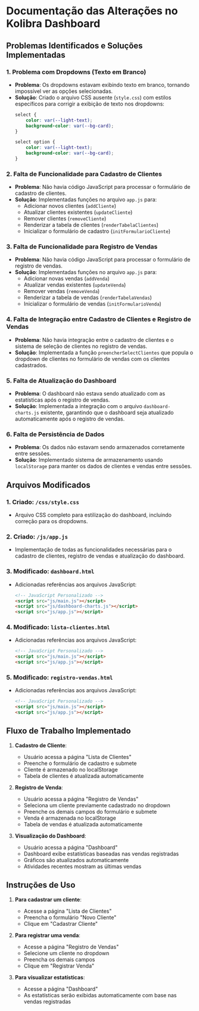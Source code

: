 # Documentação das Alterações no Kolibra Dashboard

## Problemas Identificados e Soluções Implementadas

### 1. Problema com Dropdowns (Texto em Branco)
- **Problema**: Os dropdowns estavam exibindo texto em branco, tornando impossível ver as opções selecionadas.
- **Solução**: Criado o arquivo CSS ausente (`style.css`) com estilos específicos para corrigir a exibição de texto nos dropdowns:
  ```css
  select {
      color: var(--light-text);
      background-color: var(--bg-card);
  }

  select option {
      color: var(--light-text);
      background-color: var(--bg-card);
  }
  ```

### 2. Falta de Funcionalidade para Cadastro de Clientes
- **Problema**: Não havia código JavaScript para processar o formulário de cadastro de clientes.
- **Solução**: Implementadas funções no arquivo `app.js` para:
  - Adicionar novos clientes (`addCliente`)
  - Atualizar clientes existentes (`updateCliente`)
  - Remover clientes (`removeCliente`)
  - Renderizar a tabela de clientes (`renderTabelaClientes`)
  - Inicializar o formulário de cadastro (`initFormularioCliente`)

### 3. Falta de Funcionalidade para Registro de Vendas
- **Problema**: Não havia código JavaScript para processar o formulário de registro de vendas.
- **Solução**: Implementadas funções no arquivo `app.js` para:
  - Adicionar novas vendas (`addVenda`)
  - Atualizar vendas existentes (`updateVenda`)
  - Remover vendas (`removeVenda`)
  - Renderizar a tabela de vendas (`renderTabelaVendas`)
  - Inicializar o formulário de vendas (`initFormularioVenda`)

### 4. Falta de Integração entre Cadastro de Clientes e Registro de Vendas
- **Problema**: Não havia integração entre o cadastro de clientes e o sistema de seleção de clientes no registro de vendas.
- **Solução**: Implementada a função `preencherSelectClientes` que popula o dropdown de clientes no formulário de vendas com os clientes cadastrados.

### 5. Falta de Atualização do Dashboard
- **Problema**: O dashboard não estava sendo atualizado com as estatísticas após o registro de vendas.
- **Solução**: Implementada a integração com o arquivo `dashboard-charts.js` existente, garantindo que o dashboard seja atualizado automaticamente após o registro de vendas.

### 6. Falta de Persistência de Dados
- **Problema**: Os dados não estavam sendo armazenados corretamente entre sessões.
- **Solução**: Implementado sistema de armazenamento usando `localStorage` para manter os dados de clientes e vendas entre sessões.

## Arquivos Modificados

### 1. Criado: `/css/style.css`
- Arquivo CSS completo para estilização do dashboard, incluindo correção para os dropdowns.

### 2. Criado: `/js/app.js`
- Implementação de todas as funcionalidades necessárias para o cadastro de clientes, registro de vendas e atualização do dashboard.

### 3. Modificado: `dashboard.html`
- Adicionadas referências aos arquivos JavaScript:
  ```html
  <!-- JavaScript Personalizado -->
  <script src="js/main.js"></script>
  <script src="js/dashboard-charts.js"></script>
  <script src="js/app.js"></script>
  ```

### 4. Modificado: `lista-clientes.html`
- Adicionadas referências aos arquivos JavaScript:
  ```html
  <!-- JavaScript Personalizado -->
  <script src="js/main.js"></script>
  <script src="js/app.js"></script>
  ```

### 5. Modificado: `registro-vendas.html`
- Adicionadas referências aos arquivos JavaScript:
  ```html
  <!-- JavaScript Personalizado -->
  <script src="js/main.js"></script>
  <script src="js/app.js"></script>
  ```

## Fluxo de Trabalho Implementado

1. **Cadastro de Cliente**:
   - Usuário acessa a página "Lista de Clientes"
   - Preenche o formulário de cadastro e submete
   - Cliente é armazenado no localStorage
   - Tabela de clientes é atualizada automaticamente

2. **Registro de Venda**:
   - Usuário acessa a página "Registro de Vendas"
   - Seleciona um cliente previamente cadastrado no dropdown
   - Preenche os demais campos do formulário e submete
   - Venda é armazenada no localStorage
   - Tabela de vendas é atualizada automaticamente

3. **Visualização do Dashboard**:
   - Usuário acessa a página "Dashboard"
   - Dashboard exibe estatísticas baseadas nas vendas registradas
   - Gráficos são atualizados automaticamente
   - Atividades recentes mostram as últimas vendas

## Instruções de Uso

1. **Para cadastrar um cliente**:
   - Acesse a página "Lista de Clientes"
   - Preencha o formulário "Novo Cliente"
   - Clique em "Cadastrar Cliente"

2. **Para registrar uma venda**:
   - Acesse a página "Registro de Vendas"
   - Selecione um cliente no dropdown
   - Preencha os demais campos
   - Clique em "Registrar Venda"

3. **Para visualizar estatísticas**:
   - Acesse a página "Dashboard"
   - As estatísticas serão exibidas automaticamente com base nas vendas registradas
